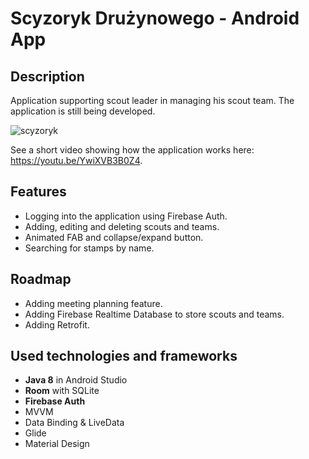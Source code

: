# Scyzoryk Drużynowego - Android App
## Description
Application supporting scout leader in managing his scout team.
The application is still being developed.

![scyzoryk](https://user-images.githubusercontent.com/59984158/111453170-92aef500-8713-11eb-8bde-d7d8a19df5d2.png)

See a short video showing how the application works here: https://youtu.be/YwiXVB3B0Z4.

## Features
- Logging into the application using Firebase Auth.
- Adding, editing and deleting scouts and teams.
- Animated FAB and collapse/expand button.
- Searching for stamps by name.

## Roadmap
- Adding meeting planning feature.
- Adding Firebase Realtime Database to store scouts and teams.
- Adding Retrofit.

## Used technologies and frameworks
- <b>Java 8</b> in Android Studio
- <b>Room</b> with SQLite
- <b>Firebase Auth</b>
- MVVM
- Data Binding & LiveData
- Glide
- Material Design

